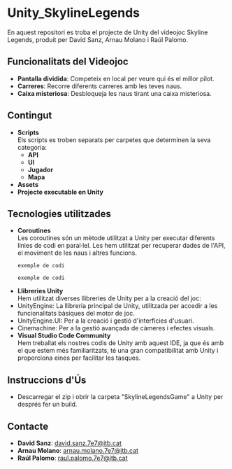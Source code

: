 
# Unity_SkylineLegends
En aquest repositori es troba el projecte de Unity del videojoc Skyline Legends, produit per David Sanz, Arnau Molano i Raúl Palomo.

## Funcionalitats del Videojoc
- **Pantalla dividida**: Competeix en local per veure qui és el millor pilot.
- **Carreres**: Recorre diferents carreres amb les teves naus.
- **Caixa misteriosa**: Desbloqueja les naus tirant una caixa misteriosa.

## Contingut
- **Scripts**  
  Els scripts es troben separats per carpetes que determinen la seva categoria:
  - **API**
  - **UI**
  - **Jugador**
  - **Mapa**
- **Assets**
- **Projecte executable en Unity**

## Tecnologies utilitzades
- **Coroutines**  
  Les coroutines són un mètode utilitzat a Unity per executar diferents línies de codi en paral·lel. Les hem utilitzat per recuperar dades de l'API, el moviment de les naus i altres funcions.
  ~~~
  exemple de codi
  ~~~
  ~~~
  exemple de codi
  ~~~
- **Llibreries Unity**  
Hem utilitzat diverses llibreries de Unity per a la creació del joc:
- UnityEngine: La llibreria principal de Unity, utilitzada per accedir a les funcionalitats bàsiques del motor de joc.
- UnityEngine.UI: Per a la creació i gestió d'interfícies d'usuari.
- Cinemachine: Per a la gestió avançada de càmeres i efectes visuals.
- **Visual Studio Code Community**  
Hem treballat els nostres codis de Unity amb aquest IDE, ja que és amb el que estem més familiaritzats, té una gran compatibilitat amb Unity i proporciona eines per facilitar les tasques.

## Instruccions d'Ús
- Descarregar el zip i obrir la carpeta "SkylineLegendsGame" a Unity per després fer un build.

## Contacte
- **David Sanz**: [david.sanz.7e7@itb.cat](mailto:david.sanz.7e7@itb.cat)
- **Arnau Molano**: [arnau.molano.7e7@itb.cat](mailto:arnau.molano.7e7@itb.cat)
- **Raúl Palomo**: [raul.palomo.7e7@itb.cat](mailto:raul.palomo.7e7@itb.cat)

